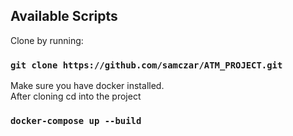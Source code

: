 ## Available Scripts

Clone by running:

### `git clone https://github.com/samczar/ATM_PROJECT.git`

Make sure you have docker installed.<br />
After cloning cd into the project

### `docker-compose up --build`
